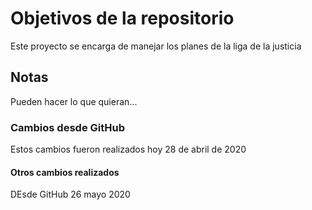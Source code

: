 # Objetivos de la repositorio

Este proyecto se encarga de manejar los planes de la liga de la justicia


## Notas
Pueden hacer lo que quieran...
### Cambios desde GitHub
Estos cambios fueron realizados hoy 28 de abril de 2020
#### Otros cambios realizados
DEsde GitHub 26 mayo 2020
